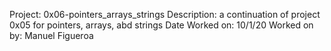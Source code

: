 Project: 0x06-pointers_arrays_strings
Description: a continuation of project 0x05 for pointers, arrays, abd strings
Date Worked on: 10/1/20
Worked on by: Manuel Figueroa